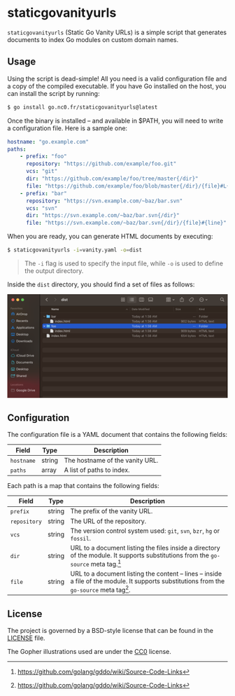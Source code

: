 # staticgovanityurls

`staticgovanityurls` (Static Go Vanity URLs) is a simple script that generates
documents to index Go modules on custom domain names.

## Usage

Using the script is dead-simple! All you need is a valid configuration file and 
a copy of the compiled executable. If you have Go installed on the host, you 
can install the script by running:

```bash
$ go install go.nc0.fr/staticgovanityurls@latest
```

Once the binary is installed – and available in $PATH, you will need to write a 
configuration file. 
Here is a sample one:

```yaml
hostname: "go.example.com"
paths: 
    - prefix: "foo" 
      repository: "https://github.com/example/foo.git"
      vcs: "git" 
      dir: "https://github.com/example/foo/tree/master{/dir}"
      file: "https://github.com/example/foo/blob/master{/dir}/{file}#L{line}"
    - prefix: "bar" 
      repository: "https://svn.example.com/~baz/bar.svn"
      vcs: "svn" 
      dir: "https://svn.example.com/~baz/bar.svn{/dir}"
      file: "https://svn.example.com/~baz/bar.svn{/dir}/{file}#{line}"
```

When you are ready, you can generate HTML documents by executing:

```bash
$ staticgovanityurls -i=vanity.yaml -o=dist
```

> The `-i` flag is used to specify the input file, while `-o` is used to
> define the output directory.

Inside the `dist` directory, you should find a set of files as follows:

![Directory listing](doc/example-files.png)

## Configuration

The configuration file is a YAML document that contains the following fields:

| Field      | Type   | Description                     |
| ---------- | ------ | ------------------------------- |
| `hostname` | string | The hostname of the vanity URL. |
| `paths`    | array  | A list of paths to index.       |

Each path is a map that contains the following fields:

| Field        | Type   | Description                                                                                                                                       |
| ------------ | ------ | ------------------------------------------------------------------------------------------------------------------------------------------------- |
| `prefix`     | string | The prefix of the vanity URL.                                                                                                                     |
| `repository` | string | The URL of the repository.                                                                                                                        |
| `vcs`        | string | The version control system used: `git`, `svn`, `bzr`, `hg` or `fossil`.                                                                           |
| `dir`        | string | URL to a document listing the files inside a directory of the module. It supports substitutions from the `go-source` meta tag.[^go-source]        |
| `file`       | string | URL to a document listing the content – lines – inside a file of the module. It supports substitutions from the `go-source` meta tag[^go-source]. |

[^go-source]: https://github.com/golang/gddo/wiki/Source-Code-Links

## License

The project is governed by a BSD-style license that can be found in the 
[LICENSE](LICENSE) file.

The Gopher illustrations used are under the [CC0](https://github.com/egonelbre/gophers/blob/master/LICENSE-CC0)
license.

